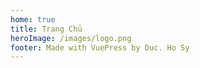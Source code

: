 ```yaml
---
home: true
title: Trang Chủ
heroImage: /images/logo.png
footer: Made with VuePress by Duc. Ho Sy
---
```


<!--Main Content Area-->
<HomePage />
